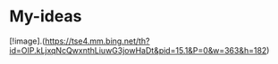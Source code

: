 # My-ideas
[!image].(https://tse4.mm.bing.net/th?id=OIP.kLjxqNcQwxnthLiuwG3jowHaDt&pid=15.1&P=0&w=363&h=182)
